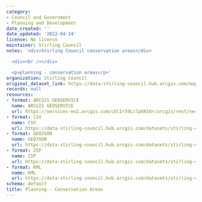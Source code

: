 ```yaml
---
category:
- Council and Government
- Planning and Development
date_created: ''
date_updated: '2022-04-24'
license: No licence
maintainer: Stirling Council
notes: '<div>Stirling Council conservation areas</div>

  <div><br /></div>

  <p>planning - conservation areas</p>'
organization: Stirling Council
original_dataset_link: https://data-stirling-council.hub.arcgis.com/maps/stirling-council::planning-conservation-areas
records: null
resources:
- format: ARCGIS GEOSERVICE
  name: ARCGIS GEOSERVICE
  url: https://services-eu1.arcgis.com/cECIr59LclpO818r/arcgis/rest/services/Planning_Conservation_Areas_HES/FeatureServer/8
- format: CSV
  name: CSV
  url: https://data-stirling-council.hub.arcgis.com/datasets/stirling-council::planning-conservation-areas.csv?outSR=%7B%22latestWkid%22%3A27700%2C%22wkid%22%3A27700%7D
- format: GEOJSON
  name: GEOJSON
  url: https://data-stirling-council.hub.arcgis.com/datasets/stirling-council::planning-conservation-areas.geojson?outSR=%7B%22latestWkid%22%3A27700%2C%22wkid%22%3A27700%7D
- format: ZIP
  name: ZIP
  url: https://data-stirling-council.hub.arcgis.com/datasets/stirling-council::planning-conservation-areas.zip?outSR=%7B%22latestWkid%22%3A27700%2C%22wkid%22%3A27700%7D
- format: KML
  name: KML
  url: https://data-stirling-council.hub.arcgis.com/datasets/stirling-council::planning-conservation-areas.kml?outSR=%7B%22latestWkid%22%3A27700%2C%22wkid%22%3A27700%7D
schema: default
title: Planning - Conservation Areas
---
```


